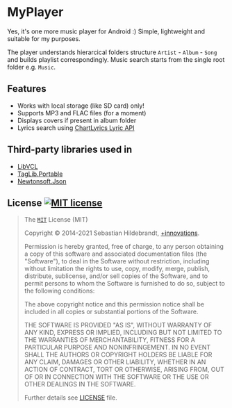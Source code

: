 # MyPlayer
Yes, it's one more music player for Android :)
Simple, lightweight and suitable for my purposes.

The player understands hierarcical folders structure `Artist` - `Album` - `Song` and builds playlist correspondingly. 
Music search starts from the single root folder e.g. `Music`.

## Features

- Works with local storage (like SD card) only!
- Supports MP3 and FLAC files (for a moment)
- Displays covers if present in album folder
- Lyrics search using [ChartLyrics Lyric API][chartlyrics]

## Third-party libraries used in

- [LibVCL][lib-vcl]
- [TagLib.Portable][taglib]
- [Newtonsoft.Json][new-json]



## License [![MIT license][license-img]][license-url]

>The [`MIT`][license-url] License (MIT)
>
>Copyright &copy; 2014-2021 Sebastian Hildebrandt, [+innovations](http://www.plus-innovations.com).
>
>Permission is hereby granted, free of charge, to any person obtaining a copy
>of this software and associated documentation files (the "Software"), to deal
>in the Software without restriction, including without limitation the rights
>to use, copy, modify, merge, publish, distribute, sublicense, and/or sell
>copies of the Software, and to permit persons to whom the Software is
>furnished to do so, subject to the following conditions:
>
>The above copyright notice and this permission notice shall be included in
>all copies or substantial portions of the Software.
>
>THE SOFTWARE IS PROVIDED "AS IS", WITHOUT WARRANTY OF ANY KIND, EXPRESS OR
>IMPLIED, INCLUDING BUT NOT LIMITED TO THE WARRANTIES OF MERCHANTABILITY,
>FITNESS FOR A PARTICULAR PURPOSE AND NONINFRINGEMENT. IN NO EVENT SHALL THE
>AUTHORS OR COPYRIGHT HOLDERS BE LIABLE FOR ANY CLAIM, DAMAGES OR OTHER
>LIABILITY, WHETHER IN AN ACTION OF CONTRACT, TORT OR OTHERWISE, ARISING FROM,
>OUT OF OR IN CONNECTION WITH THE SOFTWARE OR THE USE OR OTHER DEALINGS IN
>THE SOFTWARE.
>
>Further details see [LICENSE](LICENSE) file.


[chartlyrics]: http://www.chartlyrics.com/api.aspx

[lib-vcl]: https://code.videolan.org/videolan/vlc-android
[taglib]: https://github.com/timheuer/taglib-sharp-portable
[new-json]: https://www.newtonsoft.com/json

[license-url]: https://github.com/sebhildebrandt/systeminformation/blob/master/LICENSE
[license-img]: https://img.shields.io/badge/license-MIT-blue.svg?style=flat-square
